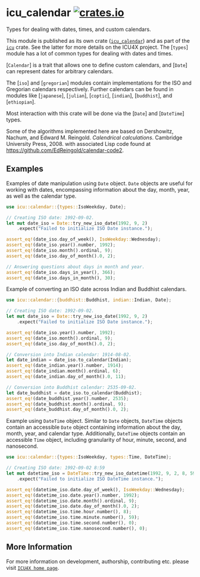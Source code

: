 # icu_calendar [![crates.io](https://img.shields.io/crates/v/icu_calendar)](https://crates.io/crates/icu_calendar)

Types for dealing with dates, times, and custom calendars.

This module is published as its own crate ([`icu_calendar`](https://docs.rs/icu_calendar/latest/icu_calendar/))
and as part of the [`icu`](https://docs.rs/icu/latest/icu/) crate. See the latter for more details on the ICU4X project.
The [`types`] module has a lot of common types for dealing with dates and times.

[`Calendar`] is a trait that allows one to define custom calendars, and [`Date`]
can represent dates for arbitrary calendars.

The [`iso`] and [`gregorian`] modules contain implementations for the ISO and
Gregorian calendars respectively. Further calendars can be found in modules like
[`japanese`], [`julian`], [`coptic`], [`indian`], [`buddhist`], and [`ethiopian`].

Most interaction with this crate will be done via the [`Date`] and [`DateTime`] types.

Some of the algorithms implemented here are based on
Dershowitz, Nachum, and Edward M. Reingold. _Calendrical calculations_. Cambridge University Press, 2008.
with associated Lisp code found at <https://github.com/EdReingold/calendar-code2>.

## Examples

Examples of date manipulation using `Date` object. `Date` objects are useful
for working with dates, encompassing information about the day, month, year,
as well as the calendar type.

```rust
use icu::calendar::{types::IsoWeekday, Date};

// Creating ISO date: 1992-09-02.
let mut date_iso = Date::try_new_iso_date(1992, 9, 2)
    .expect("Failed to initialize ISO Date instance.");

assert_eq!(date_iso.day_of_week(), IsoWeekday::Wednesday);
assert_eq!(date_iso.year().number, 1992);
assert_eq!(date_iso.month().ordinal, 9);
assert_eq!(date_iso.day_of_month().0, 2);

// Answering questions about days in month and year.
assert_eq!(date_iso.days_in_year(), 366);
assert_eq!(date_iso.days_in_month(), 30);
```

Example of converting an ISO date across Indian and Buddhist calendars.

```rust
use icu::calendar::{buddhist::Buddhist, indian::Indian, Date};

// Creating ISO date: 1992-09-02.
let mut date_iso = Date::try_new_iso_date(1992, 9, 2)
    .expect("Failed to initialize ISO Date instance.");

assert_eq!(date_iso.year().number, 1992);
assert_eq!(date_iso.month().ordinal, 9);
assert_eq!(date_iso.day_of_month().0, 2);

// Conversion into Indian calendar: 1914-08-02.
let date_indian = date_iso.to_calendar(Indian);
assert_eq!(date_indian.year().number, 1914);
assert_eq!(date_indian.month().ordinal, 6);
assert_eq!(date_indian.day_of_month().0, 11);

// Conversion into Buddhist calendar: 2535-09-02.
let date_buddhist = date_iso.to_calendar(Buddhist);
assert_eq!(date_buddhist.year().number, 2535);
assert_eq!(date_buddhist.month().ordinal, 9);
assert_eq!(date_buddhist.day_of_month().0, 2);
```

Example using `DateTime` object. Similar to `Date` objects, `DateTime` objects
contain an accessible `Date` object containing information about the day, month,
year, and calendar type. Additionally, `DateTime` objects contain an accessible
`Time` object, including granularity of hour, minute, second, and nanosecond.

```rust
use icu::calendar::{types::IsoWeekday, types::Time, DateTime};

// Creating ISO date: 1992-09-02 8:59
let mut datetime_iso = DateTime::try_new_iso_datetime(1992, 9, 2, 8, 59, 0)
    .expect("Failed to initialize ISO DateTime instance.");

assert_eq!(datetime_iso.date.day_of_week(), IsoWeekday::Wednesday);
assert_eq!(datetime_iso.date.year().number, 1992);
assert_eq!(datetime_iso.date.month().ordinal, 9);
assert_eq!(datetime_iso.date.day_of_month().0, 2);
assert_eq!(datetime_iso.time.hour.number(), 8);
assert_eq!(datetime_iso.time.minute.number(), 59);
assert_eq!(datetime_iso.time.second.number(), 0);
assert_eq!(datetime_iso.time.nanosecond.number(), 0);
```
[`ICU4X`]: ../icu/index.html

## More Information

For more information on development, authorship, contributing etc. please visit [`ICU4X home page`](https://github.com/unicode-org/icu4x).
